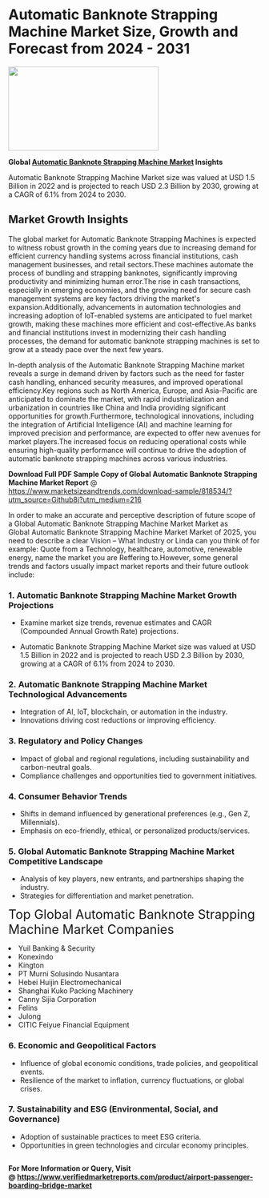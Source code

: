 <H1>Automatic Banknote Strapping Machine Market Size, Growth and Forecast from 2024 - 2031</H1><img class="aligncenter size-medium wp-image-584254" src="https://thirdeyenews.in/wp-content/uploads/2024/09/Global-Market-Research-300x168.jpeg" alt="" width="300" height="168" /><p><strong>Global&nbsp;<a href="https://www.marketsizeandtrends.com/download-sample/818534/?utm_source=Github8j?utm_medium=216">Automatic Banknote Strapping Machine Market</a> Insights</strong></p><p>Automatic Banknote Strapping Machine Market size was valued at USD 1.5 Billion in 2022 and is projected to reach USD 2.3 Billion by 2030, growing at a CAGR of 6.1% from 2024 to 2030.</p><p><h2>Market Growth Insights</h2> <p>The global market for Automatic Banknote Strapping Machines is expected to witness robust growth in the coming years due to increasing demand for efficient currency handling systems across financial institutions, cash management businesses, and retail sectors.These machines automate the process of bundling and strapping banknotes, significantly improving productivity and minimizing human error.The rise in cash transactions, especially in emerging economies, and the growing need for secure cash management systems are key factors driving the market's expansion.Additionally, advancements in automation technologies and increasing adoption of IoT-enabled systems are anticipated to fuel market growth, making these machines more efficient and cost-effective.As banks and financial institutions invest in modernizing their cash handling processes, the demand for automatic banknote strapping machines is set to grow at a steady pace over the next few years.</p> <p>In-depth analysis of the Automatic Banknote Strapping Machine market reveals a surge in demand driven by factors such as the need for faster cash handling, enhanced security measures, and improved operational efficiency.Key regions such as North America, Europe, and Asia-Pacific are anticipated to dominate the market, with rapid industrialization and urbanization in countries like China and India providing significant opportunities for growth.Furthermore, technological innovations, including the integration of Artificial Intelligence (AI) and machine learning for improved precision and performance, are expected to offer new avenues for market players.The increased focus on reducing operational costs while ensuring high-quality performance will continue to drive the adoption of automatic banknote strapping machines across various industries.</p> <p><span class=""><strong>Download Full PDF Sample Copy of Global Automatic Banknote Strapping Machine Market Report</strong> @ <a href="https://www.marketsizeandtrends.com/download-sample/818534/?utm_source=Github8j?utm_medium=216" target="_blank">https://www.marketsizeandtrends.com/download-sample/818534/?utm_source=Github8j?utm_medium=216</a></span></p><p>In order to make an accurate and perceptive description of future scope of a Global&nbsp;Automatic Banknote Strapping Machine Market Market as Global&nbsp;Automatic Banknote Strapping Machine Market Market of 2025, you need to describe a clear Vision &ndash; What Industry or Linda can you think of for example: Quote from a Technology, healthcare, automotive, renewable energy, name the market you are Reffering to.However, some general trends and factors usually impact market reports and their future outlook include:</p><h3>1.&nbsp;<strong>Automatic Banknote Strapping Machine Market Growth Projections</strong></h3><ul><li>Examine market size trends, revenue estimates and CAGR (Compounded Annual Growth Rate) projections.</li><li><p>Automatic Banknote Strapping Machine Market size was valued at USD 1.5 Billion in 2022 and is projected to reach USD 2.3 Billion by 2030, growing at a CAGR of 6.1% from 2024 to 2030.</p></li></ul><h3>2.&nbsp;<strong>Automatic Banknote Strapping Machine Market Technological Advancements</strong></h3><ul><li>Integration of AI, IoT, blockchain, or automation in the industry.</li><li>Innovations driving cost reductions or improving efficiency.</li></ul><h3>3.&nbsp;<strong>Regulatory and Policy Changes</strong></h3><ul><li>Impact of global and regional regulations, including sustainability and carbon-neutral goals.</li><li>Compliance challenges and opportunities tied to government initiatives.</li></ul><h3>4.&nbsp;<strong>Consumer Behavior Trends</strong></h3><ul><li>Shifts in demand influenced by generational preferences (e.g., Gen Z, Millennials).</li><li>Emphasis on eco-friendly, ethical, or personalized products/services.</li></ul><h3>5.&nbsp;<strong>Global Automatic Banknote Strapping Machine Market Competitive Landscape</strong></h3><ul><li>Analysis of key players, new entrants, and partnerships shaping the industry.</li><li>Strategies for differentiation and market penetration.</li></ul><p data-pm-slice="1 1 []"><span style="color: inherit; font-family: inherit; font-size: 25px;">Top Global Automatic Banknote Strapping Machine Market Companies</span></p><div class="" data-test-id=""><p><li>Yuil Banking & Security</li><li> Konexindo</li><li> Kington</li><li> PT Murni Solusindo Nusantara</li><li> Hebei Huijin Electromechanical</li><li> Shanghai Kuko Packing Machinery</li><li> Canny Sijia Corporation</li><li> Felins</li><li> Julong</li><li> CITIC Feiyue Financial Equipment</li></p></div><h3>6.&nbsp;<strong>Economic and Geopolitical Factors</strong></h3><ul><li>Influence of global economic conditions, trade policies, and geopolitical events.</li><li>Resilience of the market to inflation, currency fluctuations, or global crises.</li></ul><h3>7.&nbsp;<strong>Sustainability and ESG (Environmental, Social, and Governance)</strong></h3><ul><li>Adoption of sustainable practices to meet ESG criteria.</li><li>Opportunities in green technologies and circular economy principles.</li></ul><h2><strong style="font-size: 14px;">For More Information or Query, Visit @&nbsp;</strong><a style="background-color: #ffffff; font-size: 14px;" href="https://www.marketsizeandtrends.com/report/automatic-banknote-strapping-machine-market/" target="_blank">https://www.verifiedmarketreports.com/product/airport-passenger-boarding-bridge-market</a></h2>